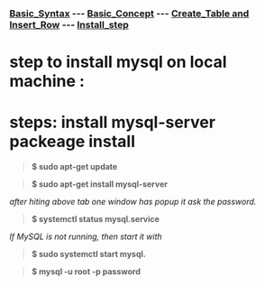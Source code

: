 ### [Basic_Syntax](https://sudarshan-gurav.github.io/Basic_Syntax) --- [Basic_Concept](https://sudarshan-gurav.github.io/Basic_concept) --- [Create_Table and Insert_Row](https://sudarshan-gurav.github.io/Create_Insert) --- [Install_step](https://sudarshan-gurav.github.io/Install_step)


# step to install mysql on local machine :

# steps: install mysql-server packeage install
   
   >	**$ sudo apt-get update**

   >	**$ sudo apt-get install mysql-server**
	
   *after hiting above tab one window has popup it ask the password.*

   >	**$ systemctl status mysql.service**
  
   *If MySQL is not running, then start it with* 
 
  >	**$ sudo systemctl start mysql.**

  >	**$ mysql -u root -p password** 



